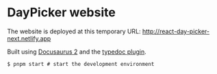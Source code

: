 # DayPicker website

The website is deployed at this temporary URL: http://react-day-picker-next.netlify.app

Built using [Docusaurus 2](https://v2.docusaurus.io/) and the [typedoc plugin](https://github.com/tgreyuk/typedoc-plugin-markdown).

```
$ pnpm start # start the development environment
```

